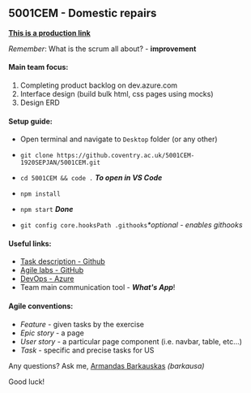 ## 5001CEM - Domestic repairs

[__This is a production link__](https://domestic-repairs.herokuapp.com/)

_Remember_: What is the scrum all about? - **improvement**

#### Main team focus:

1. Completing product backlog on dev.azure.com
1. Interface design (build bulk html, css pages using mocks)
1. Design ERD

#### Setup guide:

-   Open terminal and navigate to `Desktop` folder (or any other)
-   `git clone https://github.coventry.ac.uk/5001CEM-1920SEPJAN/5001CEM.git`
-   `cd 5001CEM && code .` **_To open in VS Code_**
-   `npm install`
-   `npm start` **_Done_**

-   `git config core.hooksPath .githooks`_\*optional - enables githooks_

#### Useful links:

-   [Task description - Github](https://github.coventry.ac.uk/web/assignment-topics/blob/master/02%20Domestic%20Repairs.md)
-   [Agile labs - GitHub](https://github.coventry.ac.uk/agile/foundation)
-   [DevOps - Azure](https://dev.azure.com/rumentsk/5001CEM)
-   Team main communication tool - **_What's App_**!

#### Agile conventions:

-   _Feature_ - given tasks by the exercise
-   _Epic story_ - a page
-   _User story_ - a particular page component (i.e. navbar, table, etc...)
-   _Task_ - specific and precise tasks for US

Any questions? Ask me, [Armandas Barkauskas](https://www.instagram.com/armandasbarkauskas/) _(barkausa)_

Good luck!
